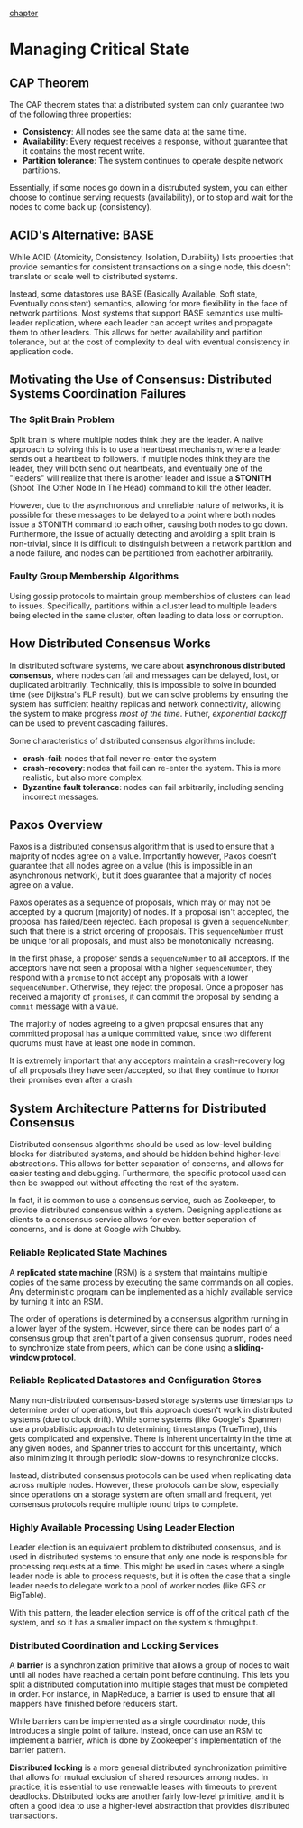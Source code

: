 [chapter](https://sre.google/sre-book/managing-critical-state/)

# Managing Critical State

## CAP Theorem

The CAP theorem states that a distributed system can only guarantee two of the following three properties:
- **Consistency**: All nodes see the same data at the same time.
- **Availability**: Every request receives a response, without guarantee that it contains the most recent write.
- **Partition tolerance**: The system continues to operate despite network partitions.

Essentially, if some nodes go down in a distrubuted system, you can either choose to continue serving requests (availability), or to stop and wait for the nodes to come back up (consistency).

## ACID's Alternative: BASE

While ACID (Atomicity, Consistency, Isolation, Durability) lists properties that provide semantics for consistent transactions on a single node, this doesn't translate or scale well to distributed systems.

Instead, some datastores use BASE (Basically Available, Soft state, Eventually consistent) semantics, allowing for more flexibility in the face of network partitions. Most systems that support BASE semantics use multi-leader replication, where each leader can accept writes and propagate them to other leaders. This allows for better availability and partition tolerance, but at the cost of complexity to deal with eventual consistency in application code.

## Motivating the Use of Consensus: Distributed Systems Coordination Failures

### The Split Brain Problem

Split brain is where multiple nodes think they are the leader. A naiive approach to solving this is to use a heartbeat mechanism, where a leader sends out a heartbeat to followers. If multiple nodes think they are the leader, they will both send out heartbeats, and eventually one of the "leaders" will realize that there is another leader and issue a **STONITH** (Shoot The Other Node In The Head) command to kill the other leader.

However, due to the asynchronous and unreliable nature of networks, it is possible for these messages to be delayed to a point where both nodes issue a STONITH command to each other, causing both nodes to go down. Furthermore, the issue of actually detecting and avoiding a split brain is non-trivial, since it is difficult to distinguish between a network partition and a node failure, and nodes can be partitioned from eachother arbitrarily.

### Faulty Group Membership Algorithms

Using gossip protocols to maintain group memberships of clusters can lead to issues. Specifically, partitions within a cluster lead to multiple leaders being elected in the same cluster, often leading to data loss or corruption.

## How Distributed Consensus Works

In distributed software systems, we care about **asynchronous distributed consensus**, where nodes can fail and messages can be delayed, lost, or duplicated arbitrarily. Technically, this is impossible to solve in bounded time (see Dijkstra's FLP result), but we can solve problems by ensuring the system has sufficient healthy replicas and network connectivity, allowing the system to make progress *most of the time*. Futher, *exponential backoff* can be used to prevent cascading failures.

Some characteristics of distributed consensus algorithms include:
- **crash-fail**: nodes that fail never re-enter the system
- **crash-recovery**: nodes that fail can re-enter the system. This is more realistic, but also more complex.
- **Byzantine fault tolerance**: nodes can fail arbitrarily, including sending incorrect messages.

## Paxos Overview

Paxos is a distributed consensus algorithm that is used to ensure that a majority of nodes agree on a value. Importantly however, Paxos doesn't guarantee that all nodes agree on a value (this is impossible in an asynchronous network), but it does guarantee that a majority of nodes agree on a value.

Paxos operates as a sequence of proposals, which may or may not be accepted by a quorum (majority) of nodes. If a proposal isn't accepted, the proposal has failed/been rejected. Each proposal is given a `sequenceNumber`, such that there is a strict ordering of proposals. This `sequenceNumber` must be unique for all proposals, and must also be monotonically increasing.

In the first phase, a proposer sends a `sequenceNumber` to all acceptors. If the acceptors have not seen a proposal with a higher `sequenceNumber`, they respond with a `promise` to not accept any proposals with a lower `sequenceNumber`. Otherwise, they reject the proposal. Once a proposer has received a majority of `promise`s, it can commit the proposal by sending a `commit` message with a value.

The majority of nodes agreeing to a given proposal ensures that any committed proposal has a unique committed value, since two different quorums must have at least one node in common.

It is extremely important that any acceptors maintain a crash-recovery log of all proposals they have seen/accepted, so that they continue to honor their promises even after a crash.

## System Architecture Patterns for Distributed Consensus

Distributed consensus algorithms should be used as low-level building blocks for distributed systems, and should be hidden behind higher-level abstractions. This allows for better separation of concerns, and allows for easier testing and debugging. Furthermore, the specific protocol used can then be swapped out without affecting the rest of the system.

In fact, it is common to use a consensus service, such as Zookeeper, to provide distributed consensus within a system. Designing applications as clients to a consensus service allows for even better seperation of concerns, and is done at Google with Chubby.

### Reliable Replicated State Machines

A **replicated state machine** (RSM) is a system that maintains multiple copies of the same process by executing the same commands on all copies. Any deterministic program can be implemented as a highly available service by turning it into an RSM.

The order of operations is determined by a consensus algorithm running in a lower layer of the system. However, since there can be nodes part of a consensus group that aren't part of a given consensus quorum, nodes need to synchronize state from peers, which can be done using a **sliding-window protocol**.

### Reliable Replicated Datastores and Configuration Stores

Many non-distributed consensus-based storage systems use timestamps to determine order of operations, but this approach doesn't work in distributed systems (due to clock drift). While some systems (like Google's Spanner) use a probabilistic approach to determining timestamps (TrueTime), this gets complicated and expensive. There is inherent uncertainty in the time at any given nodes, and Spanner tries to account for this uncertainty, which also minimizing it through periodic slow-downs to resynchronize clocks.

Instead, distributed consensus protocols can be used when replicating data across multiple nodes. However, these protocols can be slow, especially since operations on a storage system are often small and frequent, yet consensus protocols require multiple round trips to complete.

### Highly Available Processing Using Leader Election

Leader election is an equivalent problem to distributed consensus, and is used in distributed systems to ensure that only one node is responsible for processing requests at a time. This might be used in cases where a single leader node is able to process requests, but it is often the case that a single leader needs to delegate work to a pool of worker nodes (like GFS or BigTable).

With this pattern, the leader election service is off of the critical path of the system, and so it has a smaller impact on the system's throughput.

### Distributed Coordination and Locking Services

A **barrier** is a synchronization primitive that allows a group of nodes to wait until all nodes have reached a certain point before continuing. This lets you split a distributed computation into multiple stages that must be completed in order. For instance, in MapReduce, a barrier is used to ensure that all mappers have finished before reducers start.

While barriers can be implemented as a single coordinator node, this introduces a single point of failure. Instead, once can use an RSM to implement a barrier, which is done by Zookeeper's implementation of the barrier pattern.

**Distributed locking** is a more general distributed synchronization primitive that allows for mutual exclusion of shared resources among nodes. In practice, it is essential to use renewable leases with timeouts to prevent deadlocks. Distributed locks are another fairly low-level primitive, and it is often a good idea to use a higher-level abstraction that provides distributed transactions.